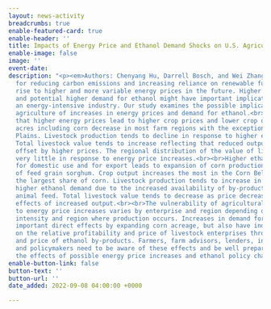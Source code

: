 ```yaml
---
layout: news-activity
breadcrumbs: true
enable-featured-card: true
enable-header: ''
title: Impacts of Energy Price and Ethanol Demand Shocks on U.S. Agriculture
enable-image: false
image: ''
event-date: 
description: "<p><em>Authors: Chenyang Hu, Darrell Bosch, and Wei Zhang</em></p><p>Pressure
  for reducing carbon emissions and increasing reliance on renewable fuels may give
  rise to higher and more variable energy prices in the future. Higher energy prices
  and potential higher demand for ethanol might have important implications for agriculture,
  an energy-intensive industry. Our study examines the possible implications for U.S.
  agriculture of increases in energy prices and demand for ethanol.<br><br>We find
  that higher energy prices lead to higher crop prices and lower crop output. Crop
  acres including corn decrease in most farm regions with the exception of Northern
  Plains. Livestock production tends to decline in response to higher energy costs.
  Total livestock value tends to increase reflecting that reduced output is more than
  offset by higher prices. The regional distribution of the value of livestock changes
  very little in response to energy price increases.<br><br>Higher ethanol demand
  for domestic use and for export leads to expansion of corn production but reduction
  of feed grain sorghum. Crop output increases the most in the Corn Belt which has
  the largest share of corn. Livestock production tends to increase in response to
  higher ethanol demand due to the increased availability of by-products used for
  animal feed. Total livestock value tends to decrease as price decreases offset the
  effects of increased output.<br><br>The vulnerability of agricultural enterprises
  to energy price increases varies by enterprise and region depending on their energy
  intensity and region where production occurs. Increases in demand for ethanol have
  important direct effects by expanding corn acreage, but also have indirect effects
  on the relative profitability and price of livestock enterprises through the availability
  and price of ethanol by-products. Farmers, farm advisors, lenders, input suppliers,
  and policymakers need to be aware of these effects and be well prepared to anticipate
  the effects of possible energy price increases and ethanol policy changes.</p>"
enable-button-link: false
button-text: ''
button-url: ''
date_added: 2022-09-08 04:00:00 +0000

---
```

